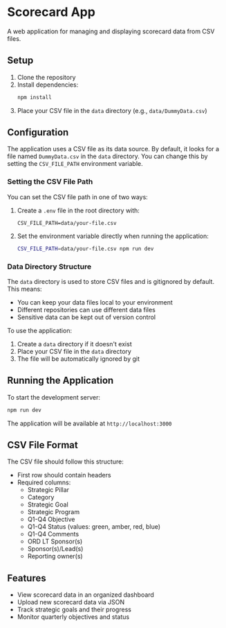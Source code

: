 # Scorecard App

A web application for managing and displaying scorecard data from CSV files.

## Setup

1. Clone the repository
2. Install dependencies:
   ```bash
   npm install
   ```
3. Place your CSV file in the `data` directory (e.g., `data/DummyData.csv`)

## Configuration

The application uses a CSV file as its data source. By default, it looks for a file named `DummyData.csv` in the `data` directory. You can change this by setting the `CSV_FILE_PATH` environment variable.

### Setting the CSV File Path

You can set the CSV file path in one of two ways:

1. Create a `.env` file in the root directory with:
   ```
   CSV_FILE_PATH=data/your-file.csv
   ```

2. Set the environment variable directly when running the application:
   ```bash
   CSV_FILE_PATH=data/your-file.csv npm run dev
   ```

### Data Directory Structure

The `data` directory is used to store CSV files and is gitignored by default. This means:
- You can keep your data files local to your environment
- Different repositories can use different data files
- Sensitive data can be kept out of version control

To use the application:
1. Create a `data` directory if it doesn't exist
2. Place your CSV file in the `data` directory
3. The file will be automatically ignored by git

## Running the Application

To start the development server:

```bash
npm run dev
```

The application will be available at `http://localhost:3000`

## CSV File Format

The CSV file should follow this structure:
- First row should contain headers
- Required columns:
  - Strategic Pillar
  - Category
  - Strategic Goal
  - Strategic Program
  - Q1-Q4 Objective
  - Q1-Q4 Status (values: green, amber, red, blue)
  - Q1-Q4 Comments
  - ORD LT Sponsor(s)
  - Sponsor(s)/Lead(s)
  - Reporting owner(s)

## Features

- View scorecard data in an organized dashboard
- Upload new scorecard data via JSON
- Track strategic goals and their progress
- Monitor quarterly objectives and status 